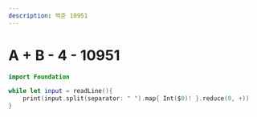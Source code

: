 ```yaml
---
description: 백준 10951
---
```


# A + B - 4 - 10951

```swift
import Foundation

while let input = readLine(){
    print(input.split(separator: " ").map{ Int($0)! }.reduce(0, +))
}
```

